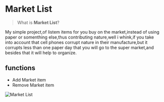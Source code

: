  # Market  List
 
 >What is **Market List**?

My simple project,of listem items for you buy on the market,instead of using paper or somenthing else,thus contributing nature,well i whink,if you take into account that cell phones corrupt nature in their manufacture,but it corrupts less than one paper day that you will go to the super market,and besides that it will help to organize.


## functions
- Add Market item
- Remove Market item

![Market List](https://cdn.discordapp.com/attachments/829047051005853788/848311396848107550/marketlist.png)
